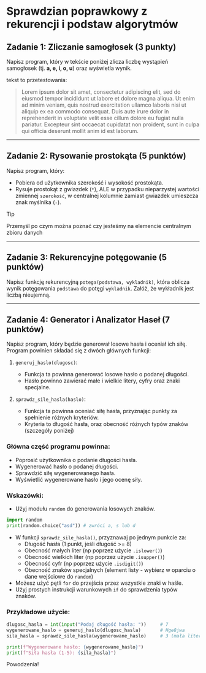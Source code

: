 # Sprawdzian poprawkowy z rekurencji i podstaw algorytmów

## Zadanie 1: Zliczanie samogłosek (3 punkty)

Napisz program, który w tekście poniżej zlicza liczbę wystąpień samogłosek (tj. **a, e, i, o, u**) oraz wyświetla wynik.

tekst to przetestowania:
> Lorem ipsum dolor sit amet, consectetur adipiscing elit, sed do eiusmod tempor incididunt ut labore et dolore magna aliqua. Ut enim ad minim veniam, quis nostrud exercitation ullamco laboris nisi ut aliquip ex ea commodo consequat. Duis aute irure dolor in reprehenderit in voluptate velit esse cillum dolore eu fugiat nulla pariatur. Excepteur sint occaecat cupidatat non proident, sunt in culpa qui officia deserunt mollit anim id est laborum.

---

## Zadanie 2: Rysowanie prostokąta (5 punktów)

Napisz program, który:

- Pobiera od użytkownika szerokość i wysokość prostokąta.
- Rysuje prostokąt z gwiazdek (`*`), ALE w przypadku nieparzystej wartości zmiennej `szerokość`, w centralnej kolumnie zamiast gwiazdek umieszcza znak myślnika (`-`).

> [!TIP] 
> Przemyśl po czym można poznać czy jesteśmy na elemencie centralnym zbioru danych

---

## Zadanie 3: Rekurencyjne potęgowanie (5 punktów)

Napisz funkcję rekurencyjną `potega(podstawa, wykladnik)`, która oblicza wynik potęgowania `podstawa` do potęgi `wykladnik`. Załóż, że wykładnik jest liczbą nieujemną.


---

## Zadanie 4: Generator i Analizator Haseł (7 punktów)

Napisz program, który będzie generował losowe hasła i oceniał ich siłę. Program powinien składać się z dwóch głównych funkcji:

1. `generuj_haslo(dlugosc)`: 
   - Funkcja ta powinna generować losowe hasło o podanej długości.
   - Hasło powinno zawierać małe i wielkie litery, cyfry oraz znaki specjalne.

2. `sprawdz_sile_hasla(haslo)`: 
   - Funkcja ta powinna oceniać siłę hasła, przyznając punkty za spełnienie różnych kryteriów.
   - Kryteria to długość hasła, oraz obecność różnych typów znaków (szczegóły poniżej)

### Główna część programu powinna:

- Poprosić użytkownika o podanie długości hasła.
- Wygenerować hasło o podanej długości.
- Sprawdzić siłę wygenerowanego hasła.
- Wyświetlić wygenerowane hasło i jego ocenę siły.

### Wskazówki:

- Użyj modułu `random` do generowania losowych znaków.
```python
import random
print(random.choice("asd")) # zwróci a, s lub d
```
- W funkcji `sprawdz_sile_hasla()`, przyznawaj po jednym punkcie za:
  - Długość hasła (1 punkt, jeśli długość >= 8)
  - Obecność małych liter (np poprzez użycie `.islower()`)
  - Obecność wielkich liter (np poprzez użycie `.isupper()`)
  - Obecność cyfr (np poprzez użycie `.isdigit()`)
  - Obecność znaków specjalnych (element listy - wybierz w oparciu o dane wejściowe do `random`)
- Możesz użyć pętli `for` do przejścia przez wszystkie znaki w haśle.
- Użyj prostych instrukcji warunkowych `if` do sprawdzenia typów znaków.

### Przykładowe użycie:

```python
dlugosc_hasla = int(input("Podaj długość hasła: "))     # 7
wygenerowane_haslo = generuj_haslo(dlugosc_hasla)       # Hge8jwa
sila_hasla = sprawdz_sile_hasla(wygenerowane_haslo)     # 3 (mała litera, duża litera, cyfra)

print(f"Wygenerowane hasło: {wygenerowane_haslo}")
print(f"Siła hasła (1-5): {sila_hasla}")
```

Powodzenia!
